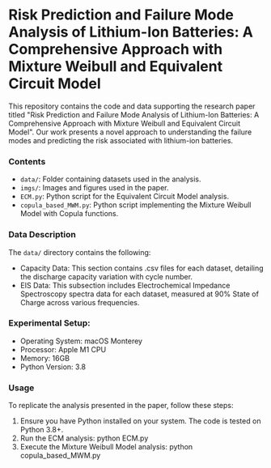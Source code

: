 # Risk Prediction and Failure Mode Analysis of Lithium-Ion Batteries: A Comprehensive Approach with Mixture Weibull and Equivalent Circuit Model

This repository contains the code and data supporting the research paper titled "Risk Prediction and Failure Mode Analysis of Lithium-Ion Batteries: A Comprehensive Approach with Mixture Weibull and Equivalent Circuit Model". Our work presents a novel approach to understanding the failure modes and predicting the risk associated with lithium-ion batteries.

### Contents
- `data/`: Folder containing datasets used in the analysis.
- `imgs/`: Images and figures used in the paper.
- `ECM.py`: Python script for the Equivalent Circuit Model analysis.
- `copula_based_MWM.py`: Python script implementing the Mixture Weibull Model with Copula functions.

### Data Description
The `data/` directory contains the following:
- Capacity Data: This section contains .csv files for each dataset, detailing the discharge capacity variation with cycle number.
- EIS Data: This subsection includes Electrochemical Impedance Spectroscopy spectra data for each dataset, measured at 90% State of Charge across various frequencies.

### Experimental Setup:
- Operating System: macOS Monterey
- Processor: Apple M1 CPU
- Memory: 16GB
- Python Version: 3.8

### Usage

To replicate the analysis presented in the paper, follow these steps:

1. Ensure you have Python installed on your system. The code is tested on Python 3.8+.
2. Run the ECM analysis: python ECM.py
3. Execute the Mixture Weibull Model analysis: python copula_based_MWM.py
